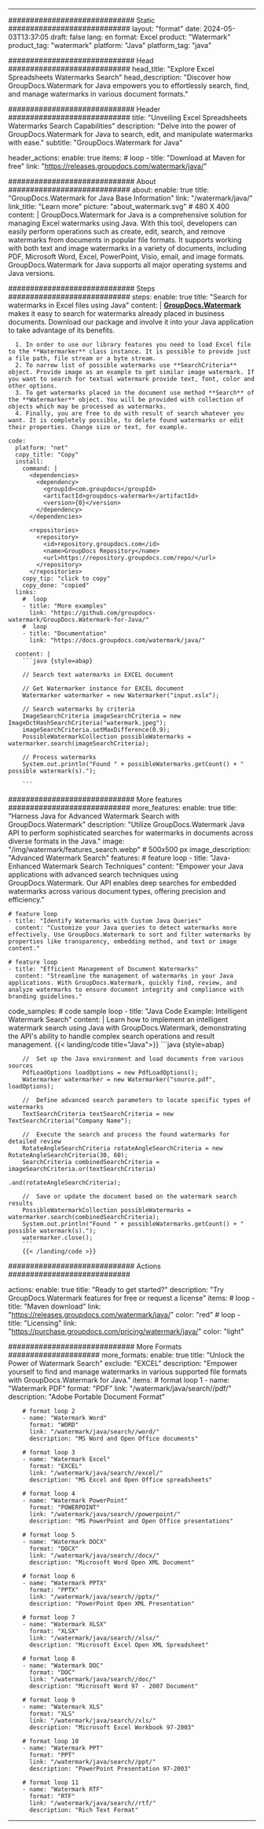 
---
############################# Static ############################
layout: "format"
date:  2024-05-03T13:37:05
draft: false
lang: en
format: Excel
product: "Watermark"
product_tag: "watermark"
platform: "Java"
platform_tag: "java"

############################# Head ############################
head_title: "Explore Excel Spreadsheets Watermarks Search"
head_description: "Discover how GroupDocs.Watermark for Java empowers you to effortlessly search, find, and manage watermarks in various document formats."

############################# Header ############################
title: "Unveiling Excel Spreadsheets Watermarks Search Capabilities" 
description: "Delve into the power of GroupDocs.Watermark for Java to search, edit, and manipulate watermarks with ease."
subtitle: "GroupDocs.Watermark for Java" 

header_actions:
  enable: true
  items:
    #  loop
    - title: "Download at Maven for free"
      link: "https://releases.groupdocs.com/watermark/java/"
      
############################# About ############################
about:
    enable: true
    title: "GroupDocs.Watermark for Java Base Information"
    link: "/watermark/java/"
    link_title: "Learn more"
    picture: "about_watermark.svg" # 480 X 400
    content: |
       GroupDocs.Watermark for Java is a comprehensive solution for managing Excel watermarks using Java. With this tool, developers can easily perform operations such as create, edit, search, and remove watermarks from documents in popular file formats. It supports working with both text and image watermarks in a variety of documents, including PDF, Microsoft Word, Excel, PowerPoint, Visio, email, and image formats. GroupDocs.Watermark for Java supports all major operating systems and Java versions.

############################# Steps ############################
steps:
    enable: true
    title: "Search for watermarks in Excel files using Java"
    content: |
      **[GroupDocs.Watermark](https://products.groupdocs.com/watermark/java/)** makes it easy to search for watermarks already placed in business documents. Download our package and involve it into your Java application to take advantage of its benefits.
      
      1. In order to use our library features you need to load Excel file to the **Watermarker** class instance. It is possible to provide just a file path, file stream or a byte stream.
      2. To narrow list of possible watermarks use **SearchCriteria** object. Provide image as an example to get similar image watermark. If you want to search for textual watermark provide text, font, color and other options.
      3. To get watermarks placed in the document use method **Search** of the **Watermarker** object. You will be provided with collection of objects which may be processed as watermarks.
      4. Finally, you are free to do with result of search whatever you want. It is completely possible, to delete found watermarks or edit their properties. Change size or text, for example.
   
    code:
      platform: "net"
      copy_title: "Copy"
      install:
        command: |
          <dependencies>
            <dependency>
              <groupId>com.groupdocs</groupId>
              <artifactId>groupdocs-watermark</artifactId>
              <version>{0}</version>
            </dependency>
          </dependencies>

          <repositories>
            <repository>
              <id>repository.groupdocs.com</id>
              <name>GroupDocs Repository</name>
              <url>https://repository.groupdocs.com/repo/</url>
            </repository>
          </repositories>
        copy_tip: "click to copy"
        copy_done: "copied"
      links:
        #  loop
        - title: "More examples"
          link: "https://github.com/groupdocs-watermark/GroupDocs.Watermark-for-Java/"
        #  loop
        - title: "Documentation"
          link: "https://docs.groupdocs.com/watermark/java/"
          
      content: |
        ```java {style=abap}

        // Search text watermarks in EXCEL document

        // Get Watermarker instance for EXCEL document
        Watermarker watermarker = new Watermarker("input.xslx");

        // Search watermarks by criteria
        ImageSearchCriteria imageSearchCriteria = new ImageDctHashSearchCriteria("watermark.jpeg");
        imageSearchCriteria.setMaxDifference(0.9);
        PossibleWatermarkCollection possibleWatermarks = watermarker.search(imageSearchCriteria);

        // Process watermarks
        System.out.println("Found " + possibleWatermarks.getCount() + " possible watermark(s).");
        
        ```   
        
############################# More features ############################
more_features:
  enable: true
  title: "Harness Java for Advanced Watermark Search with GroupDocs.Watermark"
  description: "Utilize GroupDocs.Watermark Java API to perform sophisticated searches for watermarks in documents across diverse formats in the Java."
  image: "/img/watermark/features_search.webp" # 500x500 px
  image_description: "Advanced Watermark Search"
  features:
    # feature loop
    - title: "Java-Enhanced Watermark Search Techniques"
      content: "Empower your Java applications with advanced search techniques using GroupDocs.Watermark. Our API enables deep searches for embedded watermarks across various document types, offering precision and efficiency."

    # feature loop
    - title: "Identify Watermarks with Custom Java Queries"
      content: "Customize your Java queries to detect watermarks more effectively. Use GroupDocs.Watermark to sort and filter watermarks by properties like transparency, embedding method, and text or image content."

    # feature loop
    - title: "Efficient Management of Document Watermarks"
      content: "Streamline the management of watermarks in your Java applications. With GroupDocs.Watermark, quickly find, review, and analyze watermarks to ensure document integrity and compliance with branding guidelines."
      
  code_samples:
    # code sample loop
    - title: "Java Code Example: Intelligent Watermark Search"
      content: |
        Learn how to implement an intelligent watermark search using Java with GroupDocs.Watermark, demonstrating the API's ability to handle complex search operations and result management.
        {{< landing/code title="Java">}}
        ```java {style=abap}
        
        //  Set up the Java environment and load documents from various sources
        PdfLoadOptions loadOptions = new PdfLoadOptions();
        Watermarker watermarker = new Watermarker("source.pdf", loadOptions);

        //  Define advanced search parameters to locate specific types of watermarks
        TextSearchCriteria textSearchCriteria = new TextSearchCriteria("Company Name");

        //  Execute the search and process the found watermarks for detailed review
        RotateAngleSearchCriteria rotateAngleSearchCriteria = new RotateAngleSearchCriteria(30, 60);
        SearchCriteria combinedSearchCriteria = imageSearchCriteria.or(textSearchCriteria)
                                                                   .and(rotateAngleSearchCriteria);

        //  Save or update the document based on the watermark search results
        PossibleWatermarkCollection possibleWatermarks = watermarker.search(combinedSearchCriteria);
        System.out.println("Found " + possibleWatermarks.getCount() + " possible watermark(s).");
        watermarker.close();
        ```
        {{< /landing/code >}}


############################# Actions ############################

actions:
  enable: true
  title: "Ready to get started?"
  description: "Try GroupDocs.Watermark features for free or request a license"
  items:
    #  loop
    - title: "Maven download"
      link: "https://releases.groupdocs.com/watermark/java/"
      color: "red"
        #  loop
    - title: "Licensing"
      link: "https://purchase.groupdocs.com/pricing/watermark/java/"
      color: "light"


############################# More Formats #####################
more_formats:
    enable: true
    title: "Unlock the Power of Watermark Search"
    exclude: "EXCEL"
    description: "Empower yourself to find and manage watermarks in various supported file formats with GroupDocs.Watermark for Java."
    items: 
        # format loop 1
        - name: "Watermark PDF"
          format: "PDF"
          link: "/watermark/java/search//pdf/"
          description: "Adobe Portable Document Format"

        # format loop 2
        - name: "Watermark Word"
          format: "WORD"
          link: "/watermark/java/search//word/"
          description: "MS Word and Open Office documents"
          
        # format loop 3
        - name: "Watermark Excel"
          format: "EXCEL"
          link: "/watermark/java/search//excel/"
          description: "MS Excel and Open Office spreadsheets"

        # format loop 4
        - name: "Watermark PowerPoint"
          format: "POWERPOINT"
          link: "/watermark/java/search//powerpoint/"
          description: "MS PowerPoint and Open Office presentations"

        # format loop 5
        - name: "Watermark DOCX"
          format: "DOCX"
          link: "/watermark/java/search//docx/"
          description: "Microsoft Word Open XML Document"
          
        # format loop 6
        - name: "Watermark PPTX"
          format: "PPTX"
          link: "/watermark/java/search//pptx/"
          description: "PowerPoint Open XML Presentation"
          
        # format loop 7
        - name: "Watermark XLSX"
          format: "XLSX"
          link: "/watermark/java/search//xlsx/"
          description: "Microsoft Excel Open XML Spreadsheet"

        # format loop 8
        - name: "Watermark DOC"
          format: "DOC"
          link: "/watermark/java/search//doc/"
          description: "Microsoft Word 97 - 2007 Document"

        # format loop 9
        - name: "Watermark XLS"
          format: "XLS"
          link: "/watermark/java/search//xls/"
          description: "Microsoft Excel Workbook 97-2003"

        # format loop 10
        - name: "Watermark PPT"
          format: "PPT"
          link: "/watermark/java/search//ppt/"
          description: "PowerPoint Presentation 97-2003"

        # format loop 11
        - name: "Watermark RTF"
          format: "RTF"
          link: "/watermark/java/search//rtf/"
          description: "Rich Text Format"

---